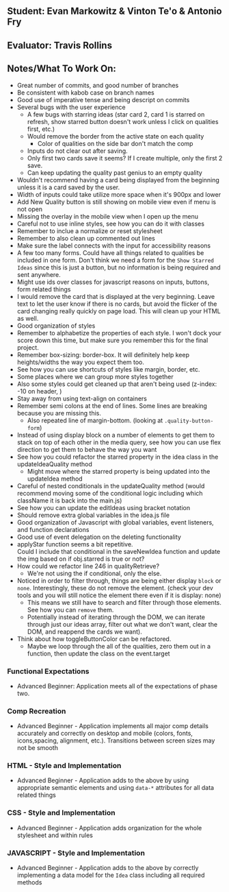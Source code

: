 ## Student: Evan Markowitz & Vinton Te'o & Antonio Fry
## Evaluator: Travis Rollins
## Notes/What To Work On:
* Great number of commits, and good number of branches
* Be consistent with kabob case on branch names
* Good use of imperative tense and being descript on commits
* Several bugs with the user experience
  * A few bugs with  starring ideas (star card 2, card 1 is starred on refresh, show starred button doesn't work unless I click on qualities first, etc.)
  * Would remove the border from the active state on each quality
    * Color of qualities on the side bar don't match the comp
  * Inputs do not clear out after saving.
  * Only first two cards save it seems?  If I create multiple, only the first 2 save.
  * Can keep updating the quality past genius to an empty quality
* Wouldn't recommend having a card being displayed from the beginning unless it is a card saved by the user.
* Width of inputs could take utilize more space when it's 900px and lower
* Add New Quality button is still showing on mobile view even if menu is not open
* Missing the overlay in the mobile view when I open up the menu
* Careful not to use inline styles, see how you can do it with classes
* Remember to inclue a normalize or reset stylesheet
* Remember to also clean up commented out lines
* Make sure the label connects with the input for accessibility reasons
* A few too many forms.  Could have all things related to qualities be included in one form.  Don't think we need a form for the `Show Starred Ideas` since this is just a button, but no information is being required and sent anywhere. 
* Might use ids over classes for javascript reasons on inputs, buttons, form related things
* I would remove the card that is displayed at the very beginning.  Leave text to let the user know if there is no cards, but avoid the flicker of the card changing really quickly on page load.  This will clean up your HTML as well.
* Good organization of styles
* Remember to alphabetize the properties of each style.  I won't dock your score down this time, but make sure you remember this for the final project.
* Remember box-sizing: border-box.  It will definitely help keep heights/widths the way you expect them too.
* See how you can use shortcuts of styles like margin, border, etc.
* Some places where we can group more styles together
* Also some styles could get cleaned up that aren't being used (z-index: -10 on header, )
* Stay away from using text-align on containers
* Remember semi colons at the end of lines.  Some lines are breaking because you are missing this.
  * Also repeated line of margin-bottom. (looking at `.quality-button-form`)
* Instead of using display block on a number of elements to get them to stack on top of each other in the media query, see how you can use flex direction to get them to behave the way you want
* See how you could refactor the starred property in the idea class in the updateIdeaQuality method
  * Might move where the starred property is being updated into the updateIdea method
* Careful of nested conditionals in the updateQuality method (would recommend moving some of the conditional logic including which className it is back into the main.js)
* See how you can update the editIdeas using bracket notation
* Should remove extra global variables in the idea.js file
* Good organization of Javascript with global variables, event listeners, and function declarations
* Good use of event delegation on the deleting functionality
* applyStar function seems a bit repetitive.  
  Could I include that conditional in the saveNewIdea function and update the img based on if obj.starred is true or not?
* How could we refactor line 246 in qualityRetrieve?
  * We're not using the if conditional, only the else. 
* Noticed in order to filter through, things are being either display `block` or `none`.  Interestingly, these do not remove the element. (check your dev tools and you will still notice the element there even if it is display: none)
  * This means we still have to search and filter through those elements.  See how you can `remove` them.
  * Potentially instead of iterating through the DOM, we can iterate through just our ideas array, filter out what we don't want, clear the DOM, and reappend the cards we want).
* Think about how toggleButtonColor can be refactored.
  * Maybe we loop through the all of the qualities, zero them out in a function, then update the class on the event.target

### Functional Expectations

*  Advanced Beginner: Application meets all of the expectations of phase two.

### Comp Recreation

*  Advanced Beginner - Application implements all major comp details accurately and correctly on desktop and mobile (colors, fonts, icons,spacing, alignment,  etc.). Transitions between screen sizes may not be smooth

### HTML - Style and Implementation

*  Advanced Beginner - Application adds to the above by using appropriate semantic elements and using `data-*` attributes for all data related things

### CSS - Style and Implementation

*  Advanced Beginner - Application adds organization for the whole stylesheet and within rules

### JAVASCRIPT - Style and Implementation

*  Advanced Beginner - Application adds to the above by correctly implementing a data model for the `Idea` class including all required methods